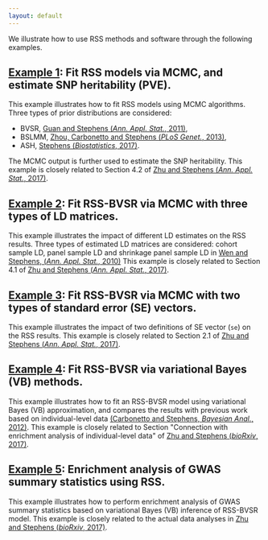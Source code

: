 ```yaml
---
layout: default
---
```


[Zhu and Stephens (*Ann. Appl. Stat.*, 2017)]: https://projecteuclid.org/euclid.aoas/1507168840
[Zhu and Stephens (*bioRxiv*, 2017)]: https://doi.org/10.1101/160770 

We illustrate how to use RSS methods and software through the following examples.

## [Example 1](Example-1): Fit RSS models via MCMC, and estimate SNP heritability (PVE).

This example illustrates how to fit RSS models using MCMC
algorithms. Three types of prior distributions are considered:

- BVSR, [Guan and Stephens (*Ann. Appl. Stat.*, 2011)](https://projecteuclid.org/euclid.aoas/1318514285),
- BSLMM, [Zhou, Carbonetto and Stephens (*PLoS Genet.*, 2013)](https://doi.org/10.1371/journal.pgen.1003264),
- ASH, [Stephens (*Biostatistics*, 2017)](https://doi.org/10.1093/biostatistics/kxw041).

The MCMC output is further used to estimate the SNP heritability.
This example is closely related to Section 4.2 of [Zhu and Stephens (*Ann. Appl. Stat.*, 2017)][]. 

## [Example 2](Example-2): Fit RSS-BVSR via MCMC with three types of LD matrices.

This example illustrates the impact of different LD estimates on the
RSS results. Three types of estimated LD matrices are considered:
cohort sample LD, panel sample LD and shrinkage panel sample LD in
[Wen and Stephens, (*Ann. Appl. Stat.*, 2010)](https://www.ncbi.nlm.nih.gov/pubmed/21479081)
This example is closely related to Section 4.1 of [Zhu and Stephens (*Ann. Appl. Stat.*, 2017)][]. 

## [Example 3](Example-3): Fit RSS-BVSR via MCMC with two types of standard error (SE) vectors.

This example illustrates the impact of two definitions of
SE vector (`se`) on the RSS results.
This example is closely related to Section 2.1 of [Zhu and Stephens (*Ann. Appl. Stat.*, 2017)][].  

## [Example 4](Example-4): Fit RSS-BVSR via variational Bayes (VB) methods.

This example illustrates how to fit an RSS-BVSR model using
variational Bayes (VB) approximation, and compares the results with
previous work based on individual-level data
[(Carbonetto and Stephens, *Bayesian Anal.*, 2012)](https://projecteuclid.org/euclid.ba/1339616726).
This example is closely related to Section "Connection with enrichment analysis of individual-level data" 
of [Zhu and Stephens (*bioRxiv*, 2017)][].

## [Example 5](Example-5): Enrichment analysis of GWAS summary statistics using RSS.

This example illustrates how to perform enrichment analysis of GWAS summary statistics
based on variational Bayes (VB) inference of RSS-BVSR model.
This example is closely related to the actual data analyses in [Zhu and Stephens (*bioRxiv*, 2017)][].
